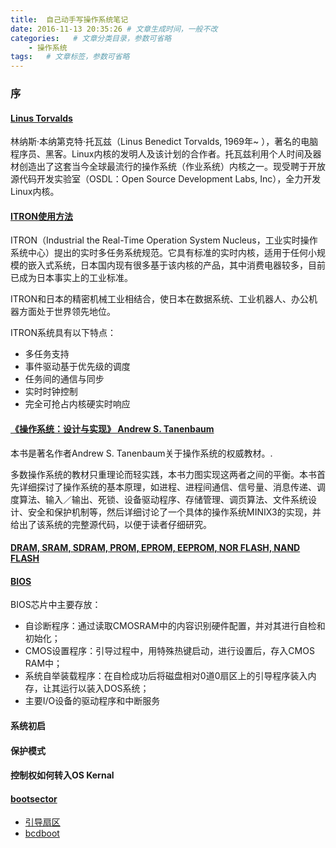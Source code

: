 ```yaml
---
title:  自己动手写操作系统笔记
date: 2016-11-13 20:35:26 # 文章生成时间，一般不改
categories:   # 文章分类目录，参数可省略
    - 操作系统
tags:   # 文章标签，参数可省略
---
```

### 序
#### [Linus Torvalds](http://baike.baidu.com/link?url=ZJfd90CJV8aQV3orIP_1KlzXpIMwpdEbOazLeD5E7E-icKILQ4eAL2jnXfslsz9-D_2GoedM8OIM9f_5FoAeJn0wHXi1xxJi0z8-Xo_DyAZ_7iv4ceFpVPS4UBYbo9z1UHtgshGt-ZiQLlJuxWf1s5oqXEB4mvkyoV4ifQYxwT3)
林纳斯·本纳第克特·托瓦兹（Linus Benedict Torvalds, 1969年~ ），著名的电脑程序员、黑客。Linux内核的发明人及该计划的合作者。托瓦兹利用个人时间及器材创造出了这套当今全球最流行的操作系统（作业系统）内核之一。现受聘于开放源代码开发实验室（OSDL：Open Source Development Labs, Inc），全力开发Linux内核。
<!--more-->
#### [ITRON使用方法](http://www.cnblogs.com/qunxuan/p/4140198.html)
ITRON（Industrial the Real-Time Operation System Nucleus，工业实时操作系统中心）提出的实时多任务系统规范。它具有标准的实时内核，适用于任何小规模的嵌入式系统，日本国内现有很多基于该内核的产品，其中消费电器较多，目前已成为日本事实上的工业标准。 

ITRON和日本的精密机械工业相结合，使日本在数据系统、工业机器人、办公机器方面处于世界领先地位。 

ITRON系统具有以下特点： 

 * 多任务支持 
 * 事件驱动基于优先级的调度 
 * 任务间的通信与同步 
 * 实时时钟控制 
 * 完全可抢占内核硬实时响应 

#### [《操作系统：设计与实现》 Andrew S. Tanenbaum](https://book.douban.com/subject/3108799/)
本书是著名作者Andrew S. Tanenbaum关于操作系统的权威教材。.

多数操作系统的教材只重理论而轻实践，本书力图实现这两者之间的平衡。本书首先详细探讨了操作系统的基本原理，如进程、进程间通信、信号量、消息传递、调度算法、输入／输出、死锁、设备驱动程序、存储管理、调页算法、文件系统设计、安全和保护机制等，然后详细讨论了一个具体的操作系统MINIX3的实现，并给出了该系统的完整源代码，以便于读者仔细研究。

#### [DRAM, SRAM, SDRAM, PROM, EPROM, EEPROM, NOR FLASH, NAND FLASH](http://blog.163.com/alan3902@126/blog/static/8858207200842822435212/)

#### [BIOS](http://baike.baidu.com/link?url=9ahuZhNPyd0l_krXJ4PduSqa8OZM0s87eOeNI2efJKcRMuBCAL7349u8Rbe-LvGaPYiGwU3skZn6Mn8Hzlf2na)
BIOS芯片中主要存放：

 * 自诊断程序：通过读取CMOSRAM中的内容识别硬件配置，并对其进行自检和初始化；
 * CMOS设置程序：引导过程中，用特殊热键启动，进行设置后，存入CMOS RAM中；
 * 系统自举装载程序：在自检成功后将磁盘相对0道0扇区上的引导程序装入内存，让其运行以装入DOS系统；
 * 主要I/O设备的驱动程序和中断服务

#### 系统初启
#### 保护模式
#### 控制权如何转入OS Kernal
#### [bootsector](http://www.myexception.cn/operating-system/1586762.html)
 * [引导扇区](http://baike.baidu.com/link?url=UOxqANi0HfPGHvXfW9hXPWUPEaj89Okg8S3W5ZPkSnPUl7SrTNTdWr0RUqLtWQTxEfM6bDlmvbz8zfG01RjxtzR20io4E7meiWHYv5BY19dlBaF5jDdinq2XkBuI1SV_)
 * [bcdboot](http://baike.baidu.com/link?url=r3NctGfOVd4Kjy4ocM1GM2zyU8o5jQdIJVpcbJuftYpxDDRUDkVF0Vkbl1cKvqXXhVabcYEWwVdrphiULYKy3q)



